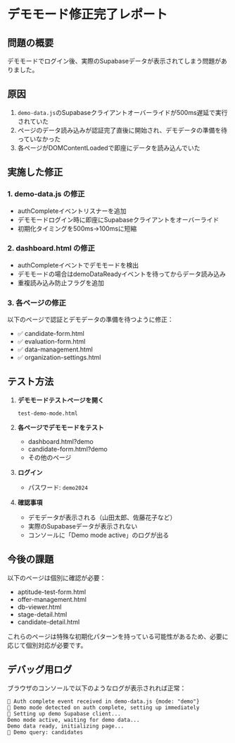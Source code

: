 # デモモード修正完了レポート

## 問題の概要
デモモードでログイン後、実際のSupabaseデータが表示されてしまう問題がありました。

## 原因
1. `demo-data.js`のSupabaseクライアントオーバーライドが500ms遅延で実行されていた
2. ページのデータ読み込みが認証完了直後に開始され、デモデータの準備を待っていなかった
3. 各ページがDOMContentLoadedで即座にデータを読み込んでいた

## 実施した修正

### 1. demo-data.js の修正
- authCompleteイベントリスナーを追加
- デモモードログイン時に即座にSupabaseクライアントをオーバーライド
- 初期化タイミングを500ms→100msに短縮

### 2. dashboard.html の修正
- authCompleteイベントでデモモードを検出
- デモモードの場合はdemoDataReadyイベントを待ってからデータ読み込み
- 重複読み込み防止フラグを追加

### 3. 各ページの修正
以下のページで認証とデモデータの準備を待つように修正：
- ✅ candidate-form.html
- ✅ evaluation-form.html
- ✅ data-management.html
- ✅ organization-settings.html

## テスト方法

1. **デモモードテストページを開く**
   ```
   test-demo-mode.html
   ```

2. **各ページでデモモードをテスト**
   - dashboard.html?demo
   - candidate-form.html?demo
   - その他のページ

3. **ログイン**
   - パスワード: `demo2024`

4. **確認事項**
   - デモデータが表示される（山田太郎、佐藤花子など）
   - 実際のSupabaseデータが表示されない
   - コンソールに「Demo mode active」のログが出る

## 今後の課題

以下のページは個別に確認が必要：
- aptitude-test-form.html
- offer-management.html
- db-viewer.html
- stage-detail.html
- candidate-detail.html

これらのページは特殊な初期化パターンを持っている可能性があるため、必要に応じて個別対応が必要です。

## デバッグ用ログ

ブラウザのコンソールで以下のようなログが表示されれば正常：
```
🎯 Auth complete event received in demo-data.js {mode: "demo"}
🎯 Demo mode detected on auth complete, setting up immediately
🎯 Setting up demo Supabase client...
Demo mode active, waiting for demo data...
Demo data ready, initializing page...
🎯 Demo query: candidates
```